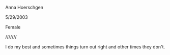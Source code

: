 Anna Hoerschgen

5/29/2003

Female

///////

I do my best and sometimes things turn out right and other times they don't.

